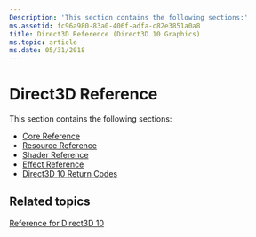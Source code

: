 ```yaml
---
Description: 'This section contains the following sections:'
ms.assetid: fc96a980-83a0-406f-adfa-c82e3851a0a8
title: Direct3D Reference (Direct3D 10 Graphics)
ms.topic: article
ms.date: 05/31/2018
---
```


# Direct3D Reference

This section contains the following sections:

-   [Core Reference](d3d10-graphics-reference-d3d10-core.md)
-   [Resource Reference](d3d10-graphics-reference-resource.md)
-   [Shader Reference](d3d10-graphics-reference-d3d10-shader.md)
-   [Effect Reference](d3d10-graphics-reference-effect.md)
-   [Direct3D 10 Return Codes](d3d10-graphics-reference-returnvalues.md)

## Related topics

<dl> <dt>

[Reference for Direct3D 10](d3d10-graphics-reference.md)
</dt> </dl>

 

 



